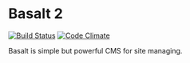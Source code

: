 # Basalt 2

[![Build Status](https://travis-ci.org/basalt-cms/basalt.svg?branch=master)](https://travis-ci.org/basalt-cms/basalt) [![Code Climate](https://codeclimate.com/github/basalt-cms/basalt/badges/gpa.svg)](https://codeclimate.com/github/basalt-cms/basalt)

Basalt is simple but powerful CMS for site managing. 
